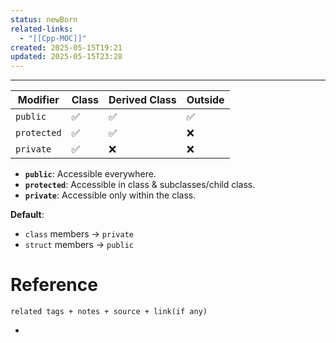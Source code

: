 ```yaml
---
status: newBorn
related-links:
  - "[[Cpp-MOC]]"
created: 2025-05-15T19:21
updated: 2025-05-15T23:28
---
```

---

| Modifier    | Class | Derived Class | Outside |
| ----------- | ----- | ------------- | ------- |
| `public`    | ✅     | ✅             | ✅       |
| `protected` | ✅     | ✅             | ❌       |
| `private`   | ✅     | ❌             | ❌       |
- **`public`**: Accessible everywhere.
- **`protected`**: Accessible in class & subclasses/child class.
- **`private`**: Accessible only within the class.

**Default**:

- `class` members → `private`
- `struct` members → `public`

# Reference
`related tags + notes + source + link(if any)`
 

- 